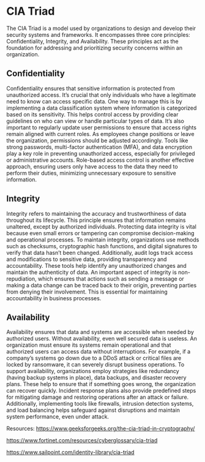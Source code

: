 # CIA Triad
The CIA Triad is a model used by organizations to design and develop their security systems and frameworks. 
It encompasses three core principles: Confidentiality, Integrity, and Availability. These principles act as 
the foundation for addressing and prioritizing security concerns within an organization.

## Confidentiality
Confidentiality ensures that sensitive information is protected from unauthorized access. It’s crucial that 
only individuals who have a legitimate need to know can access specific data. One way to manage this is by 
implementing a data classification system where information is categorized based on its sensitivity. 
This helps control access by providing clear guidelines on who can view or handle particular types of data.
It’s also important to regularly update user permissions to ensure that access rights remain aligned with 
current roles. As employees change positions or leave the organization, permissions should be adjusted accordingly. 
Tools like strong passwords, multi-factor authentication (MFA), and data encryption play a key role in preventing 
unauthorized access, especially for privileged or administrative accounts. Role-based access control is another 
effective approach, ensuring users only have access to the data they need to perform their duties, minimizing 
unnecessary exposure to sensitive information.

## Integrity
Integrity refers to maintaining the accuracy and trustworthiness of data throughout its lifecycle. This principle 
ensures that information remains unaltered, except by authorized individuals. Protecting data integrity is vital 
because even small errors or tampering can compromise decision-making and operational processes. To maintain integrity, 
organizations use methods such as checksums, cryptographic hash functions, and digital signatures to verify that data 
hasn’t been changed. Additionally, audit logs track access and modifications to sensitive data, providing transparency 
and accountability. These tools help identify any unauthorized changes and maintain the authenticity of data. An important 
aspect of integrity is non-repudiation, which ensures that actions such as sending a message or making a data change can 
be traced back to their origin, preventing parties from denying their involvement. This is essential for maintaining 
accountability in business processes.

## Availability
Availability ensures that data and systems are accessible when needed by authorized users. Without availability, 
even well secured data is useless. An organization must ensure its systems remain operational and that authorized users can 
access data without interruptions. For example, if a company’s systems go down due to a DDoS attack or critical files are 
locked by ransomware, it can severely disrupt business operations. To support availability, organizations employ strategies 
like redundancy (having backup systems in place), data backups, and disaster recovery plans. These help to ensure that if 
something goes wrong, the organization can recover quickly. Incident response plans also provide predefined steps for 
mitigating damage and restoring operations after an attack or failure. Additionally, implementing tools like firewalls, 
intrusion detection systems, and load balancing helps safeguard against disruptions and maintain system performance, 
even under attack.

Resources:
https://www.geeksforgeeks.org/the-cia-triad-in-cryptography/

https://www.fortinet.com/resources/cyberglossary/cia-triad

https://www.sailpoint.com/identity-library/cia-triad
